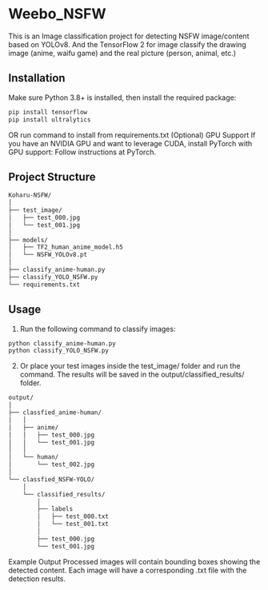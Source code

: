 # Weebo_NSFW
This is an Image classification project for detecting NSFW image/content based on YOLOv8. And the TensorFlow 2 for image classify the drawing image (anime, waifu game) and the real picture (person, animal, etc.)

## Installation

Make sure Python 3.8+ is installed, then install the required package:

```bash
pip install tensorflow
pip install ultralytics
```
OR run command to install from requirements.txt
(Optional) GPU Support
If you have an NVIDIA GPU and want to leverage CUDA, install PyTorch with GPU support: Follow instructions at PyTorch.

## Project Structure
```bash
Koharu-NSFW/
│
├── test_image/
│   ├── test_000.jpg
│   └── test_001.jpg
│
├── models/
│   ├── TF2_human_anime_model.h5
│   └── NSFW_YOLOv8.pt
│
├── classify_anime-human.py
├── classify_YOLO_NSFW.py
└── requirements.txt
```

## Usage
1. Run the following command to classify images:
```bash
python classify_anime-human.py
python classify_YOLO_NSFW.py
```
2. Or place your test images inside the test_image/ folder and run the command.
The results will be saved in the output/classified_results/ folder.
```bash
output/
│
├── classfied_anime-human/
│   │
│   ├── anime/
│   │   ├── test_000.jpg
│   │   └── test_001.jpg
│   │
│   └── human/
│       └── test_002.jpg
│
└── classfied_NSFW-YOLO/
    │
    └── classified_results/
        │
        ├── labels
        │   ├── test_000.txt
        │   └── test_001.txt
        │
        ├── test_000.jpg
        └── test_001.jpg
```

Example Output
Processed images will contain bounding boxes showing the detected content. Each image will have a corresponding .txt file with the detection results.
